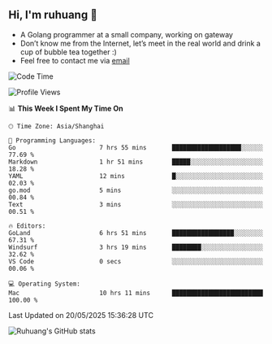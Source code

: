 ## Hi, I'm ruhuang 👋

- A Golang programmer at a small company, working on gateway
- Don’t know me from the Internet, let’s meet in the real world and drink a cup of bubble tea together :)
- Feel free to contact me via [email](mailto:ruhuang2001@gmail.com)
<!--START_SECTION:waka-->
![Code Time](http://img.shields.io/badge/Code%20Time-518%20hrs%2038%20mins-blue)

![Profile Views](http://img.shields.io/badge/Profile%20Views-4-blue)

📊 **This Week I Spent My Time On** 

```text
🕑︎ Time Zone: Asia/Shanghai

💬 Programming Languages: 
Go                       7 hrs 55 mins       ███████████████████░░░░░░   77.69 % 
Markdown                 1 hr 51 mins        █████░░░░░░░░░░░░░░░░░░░░   18.28 % 
YAML                     12 mins             █░░░░░░░░░░░░░░░░░░░░░░░░   02.03 % 
go.mod                   5 mins              ░░░░░░░░░░░░░░░░░░░░░░░░░   00.84 % 
Text                     3 mins              ░░░░░░░░░░░░░░░░░░░░░░░░░   00.51 % 

🔥 Editors: 
GoLand                   6 hrs 51 mins       █████████████████░░░░░░░░   67.31 % 
Windsurf                 3 hrs 19 mins       ████████░░░░░░░░░░░░░░░░░   32.62 % 
VS Code                  0 secs              ░░░░░░░░░░░░░░░░░░░░░░░░░   00.06 % 

💻 Operating System: 
Mac                      10 hrs 11 mins      █████████████████████████   100.00 % 
```


 Last Updated on 20/05/2025 15:36:28 UTC
<!--END_SECTION:waka-->

![Ruhuang's GitHub stats](https://github-readme-stats.vercel.app/api?username=ruhuang2001&count_private=true&hide_title=true&show_icons=true&theme=vue)

